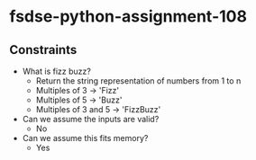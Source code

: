 # fsdse-python-assignment-108

## Constraints
* What is fizz buzz?
	* Return the string representation of numbers from 1 to n
	* Multiples of 3 -> 'Fizz'
	* Multiples of 5 -> 'Buzz'
	* Multiples of 3 and 5 -> 'FizzBuzz'
* Can we assume the inputs are valid?
	* No
* Can we assume this fits memory?
	* Yes